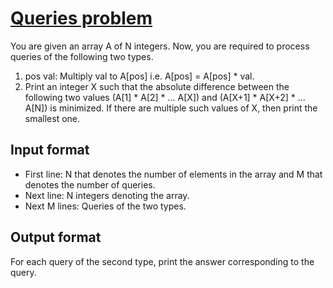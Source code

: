 # [Queries problem][link]

You are given an array A of N integers. Now, you are required to process queries of the following two types.

1. pos val: Multiply val to A[pos] i.e. A[pos] = A[pos] \* val.
2. Print an integer X such that the absolute difference between the following two values (A[1] \* A[2] \* ... A[X]) and (A[X+1] \* A[X+2] \* ... A[N]) is minimized. If there are multiple such values of X, then print the smallest one.

## Input format

- First line: N that denotes the number of elements in the array and M that denotes the number of queries.
- Next line: N integers denoting the array.
- Next M lines: Queries of the two types.

## Output format

For each query of the second type, print the answer corresponding to the query.

[link]: https://www.hackerearth.com/practice/algorithms/searching/binary-search/practice-problems/algorithm/an-interesting-partition-problem-june-circuits-18f83691/
